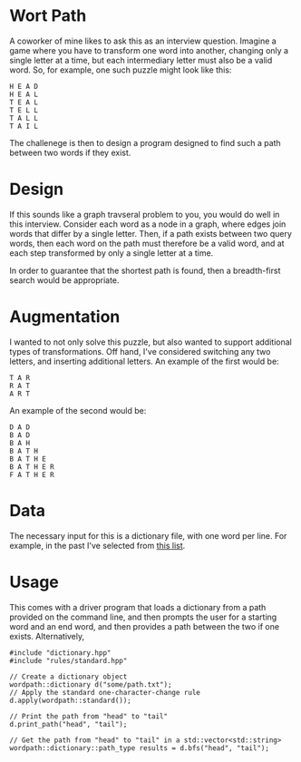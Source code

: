 Wort Path
=========
A coworker of mine likes to ask this as an interview question. Imagine a game
where you have to transform one word into another, changing only a single
letter at a time, but each intermediary letter must also be a valid word. So,
for example, one such puzzle might look like this:

	H E A D
	H E A L
	T E A L
	T E L L
	T A L L
	T A I L

The challenege is then to design a program designed to find such a path between
two words if they exist.

Design
======
If this sounds like a graph travseral problem to you, you would do well in this
interview. Consider each word as a node in a graph, where edges join words that
differ by a single letter. Then, if a path exists between two query words, then
each word on the path must therefore be a valid word, and at each step 
transformed by only a single letter at a time.

In order to guarantee that the shortest path is found, then a breadth-first 
search would be appropriate.

Augmentation
============
I wanted to not only solve this puzzle, but also wanted to support additional 
types of transformations. Off hand, I've considered switching any two letters,
and inserting additional letters. An example of the first would be:

	T A R
	R A T
	A R T

An example of the second would be:

	D A D
	B A D
	B A H
	B A T H
	B A T H E
	B A T H E R
	F A T H E R

Data
====
The necessary input for this is a dictionary file, with one word per line. For
example, in the past I've selected from
[this list](http://wordlist.sourceforge.net/).

Usage
=====
This comes with a driver program that loads a dictionary from a path provided
on the command line, and then prompts the user for a starting word and an end
word, and then provides a path between the two if one exists. Alternatively,

	#include "dictionary.hpp"
	#include "rules/standard.hpp"

	// Create a dictionary object
	wordpath::dictionary d("some/path.txt");
	// Apply the standard one-character-change rule
	d.apply(wordpath::standard());

	// Print the path from "head" to "tail"
	d.print_path("head", "tail");

	// Get the path from "head" to "tail" in a std::vector<std::string>
	wordpath::dictionary::path_type results = d.bfs("head", "tail");
	